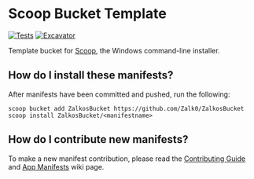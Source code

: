 # Scoop Bucket Template

[![Tests](https://github.com/<username>/<bucketname>/actions/workflows/ci.yml/badge.svg)](https://github.com/<username>/<bucketname>/actions/workflows/ci.yml) [![Excavator](https://github.com/<username>/<bucketname>/actions/workflows/excavator.yml/badge.svg)](https://github.com/<username>/<bucketname>/actions/workflows/excavator.yml)

Template bucket for [Scoop](https://scoop.sh), the Windows command-line installer.

## How do I install these manifests?

After manifests have been committed and pushed, run the following:

```pwsh
scoop bucket add ZalkosBucket https://github.com/Zalk0/ZalkosBucket
scoop install ZalkosBucket/<manifestname>
```

## How do I contribute new manifests?

To make a new manifest contribution, please read the [Contributing
Guide](https://github.com/ScoopInstaller/.github/blob/main/.github/CONTRIBUTING.md)
and [App Manifests](https://github.com/ScoopInstaller/Scoop/wiki/App-Manifests)
wiki page.
